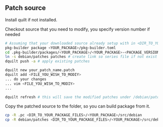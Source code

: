 

## Patch source

Install quilt if not installed. 

Checkout source that you need to modify, you specify version number if needed
   ```bash
   # Assuming that your downloaded source already setup with in <DIR_TO_YOUR_PACKAGE_FILES>
   pkg-builder package <YOUR_PACKAGE>/pkg-builder.toml
   cd .pkg-builder/packages/<YOUR_PACKAGE>/<YOUR_PACKAGE>-<PACKAGE_VERSION_WITHOUT_REVISION>
   ln -s debian/patches patches # create link so series file if not exist yet
   dquilt push -a # apply existing patches
   
   dquilt new your_patch_name.patch
   dquilt add <FILE_YOU_WISH_TO_MODIY>
   ... do your changes 
   ... vim <FILE_YOU_WISH_TO_MODIY>
   ... 
   
   dquilt refresh # this will save the modified patches under /debian/patches
   ```

Copy the patched source to the folder, so you can build package from it.
   ```bash
   cp -R .pc <DIR_TO_YOUR_PACKAGE_FILES>/<YOUR_PACKAGE>/src/debian 
   cp -R debian/patches <DIR_TO_YOUR_PACKAGE_FILES>/<YOUR_PACKAGE>/src/debian 
   ```

